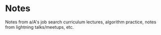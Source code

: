 # Notes
Notes from a/A's job search curriculum lectures, algorithm practice, notes from lightning talks/meetups, etc.
